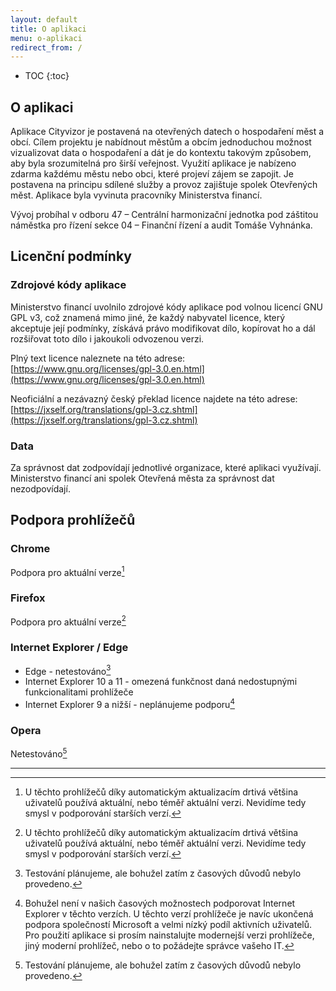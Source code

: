 ```yaml
---
layout: default
title: O aplikaci
menu: o-aplikaci
redirect_from: /
---
```


* TOC
{:toc}
  
## O aplikaci
Aplikace Cityvizor je postavená na otevřených datech o hospodaření měst a obcí. Cílem projektu je nabídnout městům a obcím jednoduchou možnost vizualizovat data o hospodaření a dát je do kontextu takovým způsobem, aby byla srozumitelná pro širší veřejnost. Využití aplikace je nabízeno zdarma každému městu nebo obci, které projeví zájem se zapojit. Je postavena na principu sdílené služby a provoz zajištuje spolek Otevřených měst. Aplikace byla vyvinuta pracovníky Ministerstva financí.
 
Vývoj probíhal v odboru 47 – Centrální harmonizační jednotka pod záštitou náměstka pro řízení sekce 04 – Finanční řízení a audit Tomáše Vyhnánka.

## Licenční podmínky

### Zdrojové kódy aplikace

Ministerstvo financí uvolnilo zdrojové kódy aplikace pod volnou licencí GNU GPL v3, což znamená mimo jiné, že každý nabyvatel licence, který akceptuje její podmínky, získává právo modifikovat dílo, kopírovat ho a dál rozšiřovat toto dílo i jakoukoli odvozenou verzi.

Plný text licence naleznete na této adrese: [https://www.gnu.org/licenses/gpl-3.0.en.html](https://www.gnu.org/licenses/gpl-3.0.en.html)

Neoficiální a nezávazný český překlad licence najdete na této adrese: [https://jxself.org/translations/gpl-3.cz.shtml](https://jxself.org/translations/gpl-3.cz.shtml)

### Data

Za správnost dat zodpovídají jednotlivé organizace, které aplikaci využívají. Ministerstvo financí ani spolek Otevřená města za správnost dat nezodpovídají. 

## Podpora prohlížečů

### Chrome

Podpora pro aktuální verze[^aktualni]

### Firefox

Podpora pro aktuální verze[^aktualni]

### Internet Explorer / Edge

- Edge - netestováno[^netestovano]
- Internet Explorer 10 a 11 - omezená funkčnost daná nedostupnými funkcionalitami prohlížeče
- Internet Explorer 9 a nižší - neplánujeme podporu[^IE9]

### Opera

Netestováno[^netestovano]

--------------

[^aktualni]: U těchto prohlížečů díky automatickým aktualizacím drtivá většina uživatelů používá aktuální, nebo téměř aktuální verzi. Nevidíme tedy smysl v podporování starších verzí.

[^IE10-11]: Snažíme se, aby aplikace byla funkční, nicméně nejlepší zážitek nemůžeme zaručit. Úprava někerých funkcionalit aplikace tak, aby byly plně funkční v těchto verzích, by byla příliš náročná. Microsoft navíc omezuje podporu a uvedl svůj nový prohlížeč Edge.

[^IE9]: Bohužel není v našich časových možnostech podporovat Internet Explorer v těchto verzích. U těchto verzí prohlížeče je navíc ukončená podpora společností Microsoft a velmi nízký podíl aktivních uživatelů. Pro použití aplikace si prosím nainstalujte modernejší verzi prohlížeče, jiný moderní prohlížeč, nebo o to požádejte správce vašeho IT.
[^netestovano]: Testování plánujeme, ale bohužel zatím z časových důvodů nebylo provedeno.
